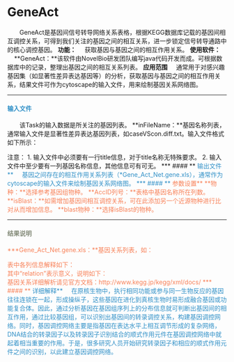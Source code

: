 # GeneAct
　　GeneAct是基因间信号转导网络关系表格，根据KEGG数据库记载的基因间相互调控关系，可得到我们关注的基因之间的相互关系，进一步锁定信号转导通路中的核心调控基因。
  **功能：**
&nbsp;&nbsp;&nbsp;&nbsp;获取基因与基因之间的相互作用关系。
**使用软件：**
&nbsp;&nbsp;&nbsp;&nbsp;**GeneAct：**该软件由NovelBio研发团队编写java代码开发而成。可根据数据库中的记录，整理出基因之间的相互关系列表。
 **应用范围**
	&nbsp;&nbsp;&nbsp;&nbsp;通常用于对感兴趣基因集（如显著性差异表达基因等）的分析，获取基因与基因之间的相互作用关系，结果文件可作为cytoscape的输入文件，用来绘制基因关系网络图。

***
#### **<i class="fa fa-dot-circle-o" aria-hidden="true" style="color:#3090C7"></i><span style="color:#3090C7"> 输入文件**
　　该Task的输入数据是所关注的基因列表。
**inFileName：**基因名称列表，通常输入文件是显著性差异表达基因列表，如caseVScon.diff.txt。输入文件格式如下所示：
<div style="text-align:center">
	<img data-src="1.jpg" width="100px" ></img>
</div>
注意：
1.	输入文件中必须要有一行title信息，对于title名称无特殊要求。
2.	输入文件中至少要有一列基因名称信息，其他信息可有可无。
***
#### **<i class="fa fa-dot-circle-o" aria-hidden="true" style="color:#3090C7"></i><span style="color:#3090C7"> 输出文件**
&nbsp;&nbsp;&nbsp;&nbsp;基因之间存在的相互作用关系列表（*Gene_Act_Net.gene.xls），通常作为cytoscape的输入文件来绘制基因关系网络图。
***
#### **<i class="fa fa-cog" aria-hidden="true" style="color:#F88158"></i> <span style="color:#F88158">参数设置**
**物种：**选择参考基因组物种。
**AccID列号：**表格中基因名称所在列数。
**isBlast：**如需增加基因间相互调控关系，可在此添加另一个近源物种进行比对从而增加信息。
**blast物种：**选择isBlast的物种。

***
#### **<i class="fa fa-file-text" aria-hidden="true" style="color:#848b79"></i><span style="color:#848b79"> 结果说明**
 **\*Gene_Act_Net.gene.xls：**基因关系列表，如：
<div style="text-align:center">
	<img data-src="2.png" width="500px" ></img>
</div>
表中各列信息解释如下：
<div style="text-align:center">
	<img data-src="3.png" width="500px" ></img>
</div>
其中“relation”表示意义，说明如下：
<div style="text-align:center">
	<img data-src="4.png" width="500px" ></img>
</div>
基因关系详细解析请见官方文档：http://www.kegg.jp/kegg/xml/docs/
***
#### **<i class="fa fa-dot-circle-o" aria-hidden="true" style="color:#3090C7"></i><span style="color:#3090C7"> 详细解释**
&nbsp;&nbsp;&nbsp;&nbsp;在原核生物中，执行相同功能或参与同一生物反应的基因往往连锁在一起，形成操纵子，这些基因在进化到真核生物时易形成融合基因或功能复合体。因此，通过分析基因在基因组序列上的分布信息就可判断出基因间的相互作用，通过比较基因组，可以识别出基因间的转录调控关系，构建基因调控网络。同时，基因调控网络主要是指基因在表达水平上相互调节形成的复杂网络，DNA结合的转录因子以及转录因子识别结合的顺式作用元件在基因调控网络中就起着相当重要的作用。于是，很多研究人员开始研究转录因子和相应的顺式作用元件之间的识别，以此建立基因调控网络。